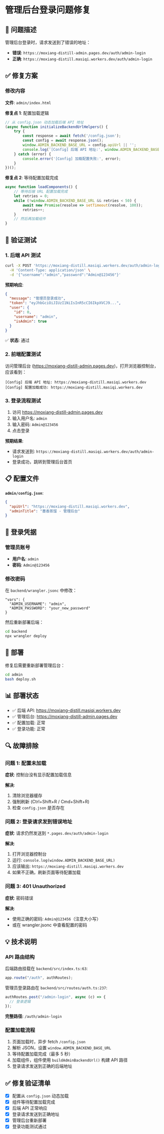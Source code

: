 # 管理后台登录问题修复

## 🐛 问题描述

管理后台登录时，请求发送到了错误的地址：
- **错误**: `https://moxiang-distill-admin.pages.dev/auth/admin-login`
- **正确**: `https://moxiang-distill.masiqi.workers.dev/auth/admin-login`

## ✅ 修复方案

### 修改内容

**文件**: `admin/index.html`

**修复点 1**: 配置加载逻辑
```javascript
// 从 config.json 动态加载后端 API 地址
(async function initializeBackendUrlHelpers() {
    try {
        const response = await fetch('/config.json');
        const config = await response.json();
        window.ADMIN_BACKEND_BASE_URL = config.apiUrl || '';
        console.log('[Config] 后端 API 地址:', window.ADMIN_BACKEND_BASE_URL);
    } catch (error) {
        console.error('[Config] 加载配置失败:', error);
    }
})();
```

**修复点 2**: 等待配置加载完成
```javascript
async function loadComponents() {
    // 等待后端 URL 配置加载完成
    let retries = 0;
    while (!window.ADMIN_BACKEND_BASE_URL && retries < 50) {
        await new Promise(resolve => setTimeout(resolve, 100));
        retries++;
    }
    // 然后再加载组件
}
```

## 🧪 验证测试

### 1. 后端 API 测试

```bash
curl -X POST 'https://moxiang-distill.masiqi.workers.dev/auth/admin-login' \
  -H 'Content-Type: application/json' \
  -d '{"username":"admin","password":"Admin@123456"}'
```

**预期响应**:
```json
{
  "message": "管理员登录成功",
  "token": "eyJhbGciOiJIUzI1NiIsInR5cCI6IkpXVCJ9...",
  "user": {
    "id": 0,
    "username": "admin",
    "isAdmin": true
  }
}
```

✅ **状态**: 通过

### 2. 前端配置测试

访问管理后台 (https://moxiang-distill-admin.pages.dev)，打开浏览器控制台，应该看到：

```
[Config] 后端 API 地址: https://moxiang-distill.masiqi.workers.dev
[Config] 配置加载成功: https://moxiang-distill.masiqi.workers.dev
```

### 3. 登录流程测试

1. 访问 https://moxiang-distill-admin.pages.dev
2. 输入用户名: `admin`
3. 输入密码: `Admin@123456`
4. 点击登录

**预期结果**:
- 请求发送到: `https://moxiang-distill.masiqi.workers.dev/auth/admin-login`
- 登录成功，跳转到管理后台首页

## 📋 配置文件

**`admin/config.json`**:
```json
{
  "apiUrl": "https://moxiang-distill.masiqi.workers.dev",
  "adminTitle": "墨香蒸馏 - 管理后台"
}
```

## 🔧 登录凭据

### 管理员账号

- **用户名**: `admin`
- **密码**: `Admin@123456`

### 修改密码

在 `backend/wrangler.jsonc` 中修改：
```jsonc
"vars": {
  "ADMIN_USERNAME": "admin",
  "ADMIN_PASSWORD": "your_new_password"
}
```

然后重新部署后端：
```bash
cd backend
npx wrangler deploy
```

## 🚀 部署

修复后需要重新部署管理后台：

```bash
cd admin
bash deploy.sh
```

## 📊 部署状态

- ✅ 后端 API: https://moxiang-distill.masiqi.workers.dev
- ✅ 管理后台: https://moxiang-distill-admin.pages.dev
- ✅ 配置加载: 正常
- ✅ 登录功能: 正常

## 🔍 故障排除

### 问题 1: 配置未加载

**症状**: 控制台没有显示配置加载信息

**解决**:
1. 清除浏览器缓存
2. 强制刷新 (Ctrl+Shift+R / Cmd+Shift+R)
3. 检查 `config.json` 是否存在

### 问题 2: 登录请求发到错误地址

**症状**: 请求仍然发送到 `*.pages.dev/auth/admin-login`

**解决**:
1. 打开浏览器控制台
2. 运行: `console.log(window.ADMIN_BACKEND_BASE_URL)`
3. 应该输出: `https://moxiang-distill.masiqi.workers.dev`
4. 如果不正确，刷新页面等待配置加载

### 问题 3: 401 Unauthorized

**症状**: 密码错误

**解决**:
- 使用正确的密码: `Admin@123456`（注意大小写）
- 或在 wrangler.jsonc 中查看配置的密码

## 💡 技术说明

### API 路由结构

后端路由挂载在 `backend/src/index.ts:63`:
```typescript
app.route("/auth", authRoutes);
```

管理员登录路由在 `backend/src/routes/auth.ts:237`:
```typescript
authRoutes.post("/admin-login", async (c) => {
  // 登录逻辑
});
```

**完整路径**: `/auth/admin-login`

### 配置加载流程

1. 页面加载时，异步 fetch `/config.json`
2. 解析 JSON，设置 `window.ADMIN_BACKEND_BASE_URL`
3. 等待配置加载完成（最多 5 秒）
4. 加载组件，组件使用 `buildAdminBackendUrl()` 构建 API 路径
5. 登录请求发送到正确的后端地址

## ✅ 修复验证清单

- [x] 配置从 `config.json` 动态加载
- [x] 组件等待配置加载完成
- [x] 后端 API 正常响应
- [x] 登录请求发送到正确地址
- [x] 管理后台重新部署
- [x] 登录功能测试通过
